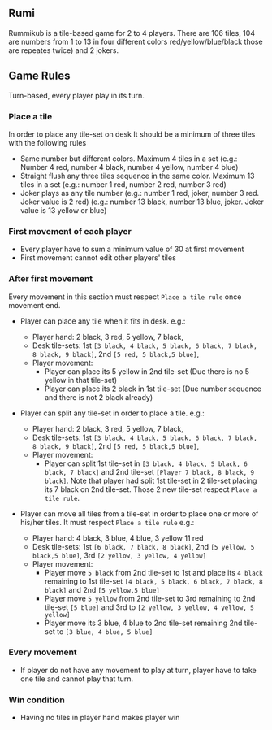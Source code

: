 ## Rumi

Rummikub is a tile-based game for 2 to 4 players. There are 106 tiles, 104 are numbers from 1 to 13 in four different
colors red/yellow/blue/black those are repeates twice) and 2 jokers.

## Game Rules

Turn-based, every player play in its turn.

### Place a tile

In order to place any tile-set on desk It should be a minimum of three tiles with the following rules

- Same number but different colors. Maximum 4 tiles in a set (e.g.: Number 4 red, number 4 black, number 4 yellow,
  number 4 blue)
- Straight flush any three tiles sequence in the same color. Maximum 13 tiles in a set (e.g.: number 1 red, number 2
  red, number 3 red)
- Joker plays as any tile number (e.g.: number 1 red, joker, number 3 red. Joker value is 2 red) (e.g.: number 13 black,
  number 13 blue, joker. Joker value is 13 yellow or blue)

### First movement of each player

- Every player have to sum a minimum value of 30 at first movement
- First movement cannot edit other players' tiles

### After first movement

Every movement in this section must respect `Place a tile rule` once movement end.

- Player can place any tile when it fits in desk. e.g.:
    - Player hand: 2 black, 3 red, 5 yellow, 7 black,
    - Desk tile-sets: 1st `[3 black, 4 black, 5 black, 6 black, 7 black, 8 black, 9 black]`,
      2nd `[5 red, 5 black,5 blue]`,
    - Player movement:
        - Player can place its 5 yellow in 2nd tile-set (Due there is no 5 yellow in that tile-set)
        - Player can place its 2 black in 1st tile-set (Due number sequence and there is not 2 black already)

- Player can split any tile-set in order to place a tile. e.g.:
    - Player hand: 2 black, 3 red, 5 yellow, 7 black,
    - Desk tile-sets: 1st `[3 black, 4 black, 5 black, 6 black, 7 black, 8 black, 9 black]`,
      2nd `[5 red, 5 black,5 blue]`,
    - Player movement:
        - Player can split 1st tile-set in `[3 black, 4 black, 5 black, 6 black, 7 black]` and 2nd
          tile-set `[Player 7 black, 8 black, 9 black]`. Note that player had split 1st tile-set in 2 tile-set placing
          its
          7 black on 2nd tile-set. Those 2 new tile-set respect `Place a tile rule`.

- Player can move all tiles from a tile-set in order to place one or more of his/her tiles. It must
  respect `Place a tile rule` e.g.:
    - Player hand: 4 black, 3 blue, 4 blue, 3 yellow 11 red
    - Desk tile-sets: 1st `[6 black, 7 black, 8 black]`, 2nd `[5 yellow, 5 black,5 blue]`,
      3rd `[2 yellow, 3 yellow, 4 yellow]`
    - Player movement:
        - Player move `5 black` from 2nd tile-set to 1st and place its `4 black` remaining to 1st
          tile-set `[4 black, 5 black, 6 black, 7 black, 8 black]` and 2nd `[5 yellow,5 blue]`
        - Player move `5 yellow` from 2nd tile-set to 3rd remaining to 2nd tile-set `[5 blue]` and 3rd
          to   `[2 yellow, 3 yellow, 4 yellow, 5 yellow]`
        - Player move its 3 blue, 4 blue to 2nd tile-set remaining 2nd tile-set to `[3 blue, 4 blue, 5 blue]`

### Every movement

- If player do not have any movement to play at turn, player have to take one tile and cannot play that turn.

### Win condition

- Having no tiles in player hand makes player win